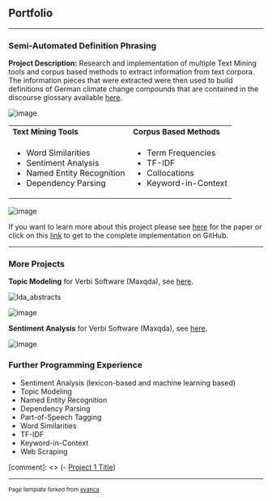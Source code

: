 ## Portfolio

---

### Semi-Automated Definition Phrasing
**Project Description:** Research and implementation of multiple Text Mining tools and corpus based methods to 
extract information from text corpora. The information pieces that were extracted were then used to build definitions of 
German climate change compounds that are contained in the discourse glossary available [here](http://www.klimadiskurs.info).

![image](https://github.com/ajgoecke/ajgoecke.github.io/assets/59655309/5893b99a-c711-4544-b36c-dfc12dd0e04a)

<table border="0">
 <tr>
    <td><b style="font-size:15px">Text Mining Tools</b></td>
    <td><b style="font-size:15px">Corpus Based Methods</b></td>
 </tr>
 <tr>
    <td><ul>
  <li>Word Similarities</li>
  <li>Sentiment Analysis</li>
  <li>Named Entity Recognition</li>
  <li>Dependency Parsing</li>
</ul></td>
    <td><ul>
  <li>Term Frequencies</li>
  <li>TF-IDF</li>
  <li>Collocations</li>
  <li>Keyword-in-Context</li>
</ul></td>
 </tr>
</table>

![image](https://github.com/ajgoecke/ajgoecke.github.io/assets/59655309/7addaac2-a1c0-4f47-9395-bd6c3e93f1dc)

<!-- <img src="https://github.com/ajgoecke/ajgoecke.github.io/assets/59655309/0c716a62-78cf-42ef-aa5d-3a22ede77176"  width="500" height="470"> -->

If you want to learn more about this project please see [here](https://github.com/ajgoecke/thesis/blob/main/thesis.pdf) for the paper or click on this [link](https://github.com/ajgoecke/thesis/tree/main) to get to the complete implementation on GitHub. 

---

### More Projects
**Topic Modeling** for Verbi Software (Maxqda), see [here](https://www.maxqda.com/help-mx22-dictio/topic-modeling).

![lda_abstracts](https://github.com/ajgoecke/ajgoecke.github.io/assets/59655309/c391b5c3-0b43-4e01-86bb-1aac86273b50)

![image](https://github.com/ajgoecke/ajgoecke.github.io/assets/59655309/24caba56-45b7-49bb-85a7-9fd65d8c28e3)

**Sentiment Analysis** for Verbi Software (Maxqda), see [here](https://www.maxqda.com/help-mx20/analyze-tweets-surveys/analyze-sentiments-of-tweets).

![image](https://github.com/ajgoecke/ajgoecke.github.io/assets/59655309/73950e9e-9134-4a01-8a80-1fa93dafcd45)

### Further Programming Experience
- Sentiment Analysis (lexicon-based and machine learning based)
- Topic Modeling 
- Named Entity Recognition
- Dependency Parsing
- Part-of-Speech Tagging
- Word Similarities
- TF-IDF
- Keyword-in-Context
- Web Scraping

[comment]: <> (- [Project 1 Title](http://example.com/))


---
<p style="font-size:11px">Page template forked from <a href="https://github.com/evanca/quick-portfolio">evanca</a></p>
<!-- Remove above link if you don't want to attibute -->

